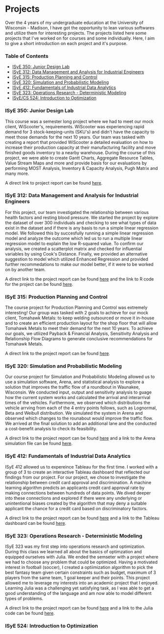 # Projects

Over the 4 years of my undergraduate education at the University of Wisconsin - Madison, I have got the opportunity to lean various softwares and utilize them for interesting projects. The projects listed here some projects that I've worked on for courses and some individually. Here, I aim to give a short introduction on each project and it's purpose. 

### Table of Contents
* [ISyE 350: Junior Design Lab](https://github.com/manavvshah321/Projects/blob/main/README.md#isye-350-junior-design-lab)
* [ISyE 312: Data Management and Analysis for Industrial Engineers](https://github.com/manavvshah321/Projects/blob/main/README.md#isye-312-data-management-and-analysis-for-industrial-engineers)
* [ISyE 315: Production Planning and Control](https://github.com/manavvshah321/Projects/blob/main/README.md#isye-315-production-planning-and-control)
* [ISyE 320: Simulation and Probabilistic Modeling](https://github.com/manavvshah321/Projects/blob/main/README.md#isye-320-simulation-and-probabilistic-modeling)
* [ISyE 412: Fundamentals of Industrial Data Analytics](https://github.com/manavvshah321/Projects/blob/main/README.md#isye-412-fundamentals-of-industrial-data-analytics)
* [ISyE 323: Operations Research - Deterministic Modeling](https://github.com/manavvshah321/Projects/blob/main/README.md#isye-323-operations-research---deterministic-modeling)
* [ISyE/CS 524: Introduction to Optimization](https://github.com/manavvshah321/Projects/blob/main/README.md#isye-524-introduction-to-optimization)

### ISyE 350: Junior Design Lab

This course was a semester long project where we had to meet our mock client, WiScooter's, requirements. WiScooter was experiencing rapid demand for 3 stock-keeping-units (SKU's) and didn't have the capacity to meet those demands for the next 10 years. Our team was tasked with creating a report that provided WiScooter a detailed evaluation on how to increase their production capacity at their manufacturing facility and move finished goods inventory to a nearby warehouse. During the course of this project, we were able to create Gantt Charts, Aggregate Resource Tables, Value Stream Maps and more and provide basis for our evaluations by performing MOST Analysis, Inventory & Capacity Analysis, Pugh Matrix and many more. 

A direct link to project report can be found [here](https://github.com/manavvshah321/Projects/blob/main/ISyE%20350%20-%20Final%20Proposal.pdf).

### ISyE 312: Data Management and Analysis for Industrial Engineers

For this project, our team investigated the relationship between various health factors and resting blood pressure. We started the project by explore the dataset of over 300 individuals and checking to see what types of data exist in the dataset and if there is any basis to run a simple linear regression model. We followed this by succesfully running a simple linear regression model and analyze the outcome which led us to run a multiple linear regression model to explain the low R-squared value. To confirm our analysis, we created a scatterplot matrix and checked for influential variables by using Cook's Distance. Finally, we provided an alternative suggestion to model which utilized Enhanced Regression and provided further recommedations to make our model better, if it were to be worked on by another team.

A direct link to the project report can be found [here](https://github.com/manavvshah321/Projects/blob/main/ISyE%20312%20Project%20Report%20.pdf) and the link to R code for the project can be found [here](https://github.com/manavvshah321/Projects/blob/main/ISYE%20312%20Project%20R%20Code.R).

### ISyE 315: Production Planning and Control

The course project for Production Planning and Control was extremely interesting! Our group was tasked with 2 goals to achieve for our mock client, Tomahawk Metals: to keep welding outsourced or move it in-house and to create an efficient production layout for the shop floor that will allow Tomahawk Metals to meet their demand for the next 10 years. To achieve our goals, we utliized Payback & Financial Analysis, Sensitivity Analysis and Relationship Flow Diagrams to generate conclusive recommendations for Tomahawk Metals. 

A direct link to the project report can be found [here](https://github.com/manavvshah321/Projects/blob/main/ISyE%20315%20-%20Final%20Report.pdf).

### ISyE 320: Simulation and Probabilistic Modeling

Our course project for Simulation and Probabilistic Modeling allowed us to use a simulation software, Arena, and statistical analysis to explore a solution that improves the traffic flow of a roundbout in Waunakee, Wisconsin. We conducted input, output and sensitivity analysis to guage how the current system works and calculated the arrival and interarrival times of the vehicles. Furthermore, we observed which distributions the vehicle arrving from each of the 4 entry points follows, such as Lognormal, Beta and Weibull distribution. We simulated the system in Arena and observed which changes to the rounabout would improve the traffic flow. We arrived at the final solution to add an additional lane and the conducted a cost-benefit analysis to check its feasibility. 

A direct link to the project report can be found [here](https://github.com/manavvshah321/Projects/blob/main/ISyE%20320%20-%20Final%20Report.pdf) and a link to the Arena simulation file can be found [here](https://github.com/manavvshah321/Projects/blob/main/SimulationFinal.accdb).

### ISyE 412: Fundamentals of Industrial Data Analytics

ISyE 412 allowed us to expereince Tableau for the first time. I worked with a group of 3 to create an interactive Tableau dashboard that reflected our findings from our project. For our project, we chose to investigate the relationship between credit card approval and discrimination. A machine learning algorithm predicts an applicants credit card approval rate by making connections between hundreds of data points. We dived deeper into these connections and explored if there were any underlying or unintentional biases created by the algorithm that may deny a suitable applicant the chance for a credit card based on discriminatory factors. 

A direct link to the project report can be found [here](https://github.com/manavvshah321/Projects/blob/main/ISyE%20412%20Project%20Report.pdf) and a link to the Tableau dashboard can be found [here](https://github.com/manavvshah321/Projects/blob/main/Project.twb).

### ISyE 323: Operations Research - Deterministic Modeling

ISyE 323 was my first step into operations research and optimization. During this class we learned all about the basics of optimzation and equipped ourselves with Julia. We ended the semseter with a project where we had to choose any problem that could be optimized. Having a motivated interest in football (soccer), I created a optiimization algorithm to pick the best fantasy team given certain constraints such as budget, maximum of 3 players from the same team, 1 goal keeper and their points. This project allowed me to leverage my interests into an academic project that I enjoyed. Learning Julia was a challenging yet satisfying task, as I was able to get a good understanding of the language and am now able to model different types of problems. 

A direct link to the project report can be found [here]() and a link to the Julia code can be found [here](https://github.com/manavvshah321/Projects/blob/main/ISyE%20323%20Julia%20Code.ipynb).

### ISyE 524: Introduction to Optimization

